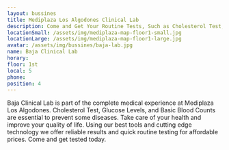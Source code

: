 ```yaml
---
layout: bussines
title: Mediplaza Los Algodones Clinical Lab 
description: Come and Get Your Routine Tests, Such as Cholesterol Test, Glucose Levels and Basic Bloods Counts Here at Baja Clinical Lab, Located in Mediplaza Los Algodones. 
locationSmall: /assets/img/mediplaza-map-floor1-small.jpg
locationLarge: /assets/img/mediplaza-map-floor1-large.jpg
avatar: /assets/img/bussines/baja-lab.jpg
name: Baja Clinical Lab
horary: 
floor: 1st
local: 5
phone: 
position: 4
---
```

Baja Clinical Lab is part of the complete medical experience at Mediplaza Los Algodones. Cholesterol Test, Glucose Levels, and Basic Blood Counts are essential to prevent some diseases. Take care of your health and improve your quality of life. Using our best tools and cutting edge technology we offer reliable results and quick routine testing for affordable prices. 
Come and get tested today.